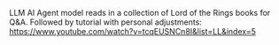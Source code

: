 LLM AI Agent model reads in a collection of Lord of the Rings books for Q&A.
Followed by tutorial with personal adjustments: https://www.youtube.com/watch?v=tcqEUSNCn8I&list=LL&index=5
